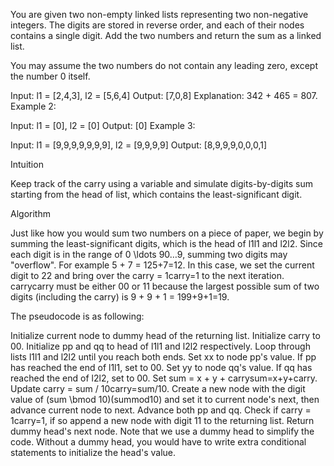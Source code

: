 You are given two non-empty linked lists representing two non-negative integers. The digits are stored in reverse order, and each of their nodes contains a single digit. Add the two numbers and return the sum as a linked list.

You may assume the two numbers do not contain any leading zero, except the number 0 itself.

Input: l1 = [2,4,3], l2 = [5,6,4]
Output: [7,0,8]
Explanation: 342 + 465 = 807.
Example 2:

Input: l1 = [0], l2 = [0]
Output: [0]
Example 3:

Input: l1 = [9,9,9,9,9,9,9], l2 = [9,9,9,9]
Output: [8,9,9,9,0,0,0,1]

Intuition

Keep track of the carry using a variable and simulate digits-by-digits sum starting from the head of list, which contains the least-significant digit.

Algorithm

Just like how you would sum two numbers on a piece of paper, we begin by summing the least-significant digits, which is the head of l1l1 and l2l2. Since each digit is in the range of 0 \ldots 90…9, summing two digits may "overflow". For example 5 + 7 = 125+7=12. In this case, we set the current digit to 22 and bring over the carry = 1carry=1 to the next iteration. carrycarry must be either 00 or 11 because the largest possible sum of two digits (including the carry) is 9 + 9 + 1 = 199+9+1=19.

The pseudocode is as following:

Initialize current node to dummy head of the returning list.
Initialize carry to 00.
Initialize pp and qq to head of l1l1 and l2l2 respectively.
Loop through lists l1l1 and l2l2 until you reach both ends.
Set xx to node pp's value. If pp has reached the end of l1l1, set to 00.
Set yy to node qq's value. If qq has reached the end of l2l2, set to 00.
Set sum = x + y + carrysum=x+y+carry.
Update carry = sum / 10carry=sum/10.
Create a new node with the digit value of (sum \bmod 10)(summod10) and set it to current node's next, then advance current node to next.
Advance both pp and qq.
Check if carry = 1carry=1, if so append a new node with digit 11 to the returning list.
Return dummy head's next node.
Note that we use a dummy head to simplify the code. Without a dummy head, you would have to write extra conditional statements to initialize the head's value.